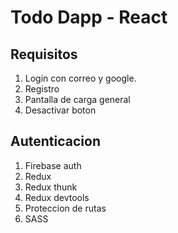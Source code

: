 # Todo Dapp - React
## Requisitos
  1. Login con correo y google.
  2. Registro
  3. Pantalla de carga general
  4. Desactivar boton
## Autenticacion
  1. Firebase auth
  2. Redux
  3. Redux thunk
  4. Redux devtools
  5. Proteccion de rutas
  6. SASS
